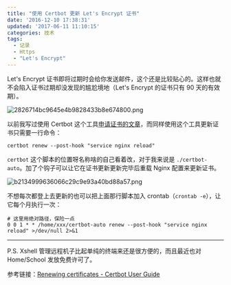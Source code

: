 ```yaml
---
title: "使用 Certbot 更新 Let's Encrypt 证书"
date: '2016-12-10 17:38:31'
updated: '2017-06-11 11:10:15'
categories: 技术
tags:
  - 记录
  - Https
  - "Let's Encrypt"
---
```


Let's Encrypt 证书即将过期时会给你发送邮件，这个还是比较贴心的。这样也就不会陷入证书过期却没发现的尴尬境地（Let's Encrypt 的证书只有 90 天的有效期）。

![2826714bc9645e4b9828433b8e674800.png](https://img.blessing.studio/images/2017/06/11/2826714bc9645e4b9828433b8e674800.png)

以前我写过使用 Certbot 这个工具[申请证书的文章](https://prinzeugen.net/use-certbot-to-issue-lets-encrypt-certificates/)，而同样使用这个工具更新证书只需要一行命令：

```shell
certbot renew --post-hook "service nginx reload"
```

`certbot` 这个脚本的位置呀名称啥的自己看着改，对于我来说是 `./certbot-auto`。加了个钩子可以让它在证书更新更新完毕后重载 Nginx 配置来更新证书。

<!--more-->

![b2134999636066c29c9e93a40bd88a57.png](https://img.blessing.studio/images/2017/06/11/b2134999636066c29c9e93a40bd88a57.png)

不想每次都登上去更新的也可以把上面那行脚本加入 crontab（`crontab -e`），让它每个月执行一次：

```
# 这里用绝对路径，保险一点
0 0 1 * * /home/xxx/certbot-auto renew --post-hook "service nginx reload" >/dev/null 2>&1
```

-----------------

P.S. Xshell 管理远程机子比起单纯的终端来还是很方便的，而且最近也对 Home/School 发放免费许可了。

参考链接：[Renewing certificates - Certbot User Guide](https://certbot.eff.org/docs/using.html#renewing-certificates)
